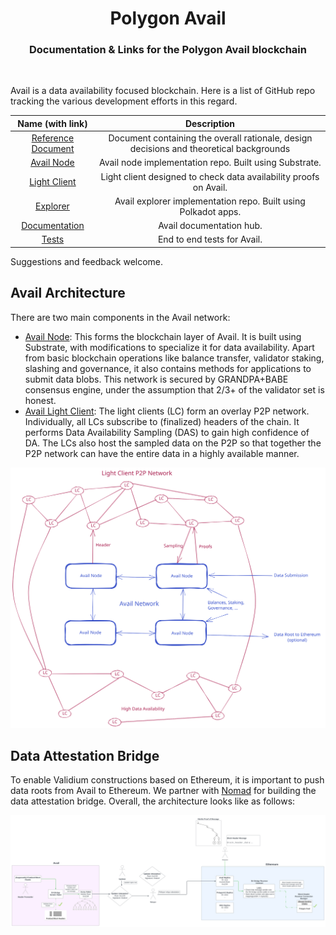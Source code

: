 <div align="Center">
<h1>Polygon Avail</h1>
<h3>Documentation & Links for the Polygon Avail blockchain</h3>
</div>

<br>

Avail is a data availability focused blockchain. Here is a list of GitHub repo tracking the various development efforts in this regard. 

|    Name (with link)    |                                       Description                                       |
|:----------------------:|:---------------------------------------------------------------------------------------:|
| [Reference Document](https://github.com/maticnetwork/data-availability/blob/master/reference%20document/Data%20Availability%20-%20Reference%20Document.pdf)     | Document containing the overall rationale, design decisions and theoretical backgrounds                              |
| [Avail Node](https://github.com/maticnetwork/avail)                             | Avail node implementation repo. Built using Substrate.              |
| [Light Client](https://github.com/maticnetwork/avail-light)                     | Light client designed to check data availability proofs on Avail.   |
| [Explorer](https://github.com/maticnetwork/avail-apps)                                | Avail explorer implementation repo. Built using Polkadot apps.      |
| [Documentation](https://docs.polygon.technology/docs/avail/introduction/what-is-avail/) | Avail documentation hub.                                    |
| [Tests](https://github.com/maticnetwork/avail-test)                             | End to end tests for Avail.                                         |

Suggestions and feedback welcome.

## Avail Architecture

There are two main components in the Avail network:
- [Avail Node](https://github.com/maticnetwork/avail): This forms the blockchain layer of Avail. It is built using Substrate, with modifications to specialize it for data availability. Apart from basic blockchain operations like balance transfer, validator staking, slashing and governance, it also contains methods for applications to submit data blobs. This network is secured by GRANDPA+BABE consensus engine, under the assumption that 2/3+ of the validator set is honest.
- [Avail Light Client](https://github.com/maticnetwork/avail-light): The light clients (LC) form an overlay P2P network. Individually, all LCs subscribe to (finalized) headers of the chain. It performs Data Availability Sampling (DAS) to gain high confidence of DA. The LCs also host the sampled data on the P2P so that together the P2P network can have the entire data in a highly available manner.

![Avail Architecture](./images/Avail%20Arch.svg "Avail Architecture")


## Data Attestation Bridge
To enable Validium constructions based on Ethereum, it is important to push data roots from Avail to Ethereum. We partner with [Nomad](https://www.nomad.xyz/) for building the data attestation bridge. Overall, the architecture looks like as follows:

![Attestation Bridge](./images/Nomad%20Avail%20Message%20Flow.svg)